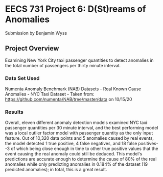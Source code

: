# EECS 731 Project 6: D(St)reams of Anomalies
Submission by Benjamin Wyss

## Project Overview

Examining New York City taxi passenger quantities to detect anomalies in the total number of passengers per thirty minute interval.

### Data Set Used

Numenta Anomaly Benchmark (NAB) Datasets - Real Known Cause Anomalies - NYC Taxi Dataset - Taken from: https://github.com/numenta/NAB/tree/master/data on 10/15/20

### Results

Overall, eleven different anomaly detection models examined NYC taxi passenger quantities per 30 minute interval, and the best performing model was a local outlier factor model with passenger quantity as the only input feature. Out of 10,320 data points and 5 anomalies caused by real events, the model detected 1 true positive, 4 false negatives, and 18 false positives--3 of which being close enough in time to other true positive values that the event causing the real anomaly could still be deduced. This model's predictions are accurate enough to determine the cause of 80% of the real anomalies while only predicting anomalies in 0.184% of the dataset (19 predicted anomalies); in total, this is a great result.